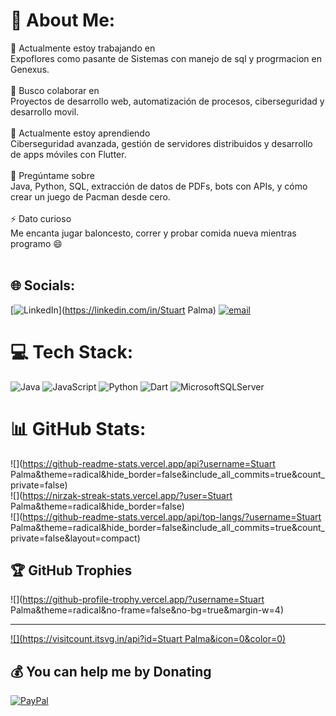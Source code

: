 # 💫 About Me:
🎯 Actualmente estoy trabajando en<br> Expoflores como pasante de Sistemas con manejo de sql y progrmacion en Genexus.<br><br>🤝 Busco colaborar en<br>Proyectos de desarrollo web, automatización de procesos, ciberseguridad y desarrollo movil.<br><br>🌱 Actualmente estoy aprendiendo<br>Ciberseguridad avanzada, gestión de servidores distribuidos y desarrollo de apps móviles con Flutter.<br><br>💬 Pregúntame sobre<br>Java, Python, SQL, extracción de datos de PDFs, bots con APIs, y cómo crear un juego de Pacman desde cero.<br><br>⚡ Dato curioso<br>Me encanta jugar baloncesto, correr y probar comida nueva mientras programo 😄<br><br>


## 🌐 Socials:
[![LinkedIn](https://img.shields.io/badge/LinkedIn-%230077B5.svg?logo=linkedin&logoColor=white)](https://linkedin.com/in/Stuart Palma) [![email](https://img.shields.io/badge/Email-D14836?logo=gmail&logoColor=white)](mailto:jhou2013x@hotmail.com) 

# 💻 Tech Stack:
![Java](https://img.shields.io/badge/java-%23ED8B00.svg?style=for-the-badge&logo=openjdk&logoColor=white) ![JavaScript](https://img.shields.io/badge/javascript-%23323330.svg?style=for-the-badge&logo=javascript&logoColor=%23F7DF1E) ![Python](https://img.shields.io/badge/python-3670A0?style=for-the-badge&logo=python&logoColor=ffdd54) ![Dart](https://img.shields.io/badge/dart-%230175C2.svg?style=for-the-badge&logo=dart&logoColor=white) ![MicrosoftSQLServer](https://img.shields.io/badge/Microsoft%20SQL%20Server-CC2927?style=for-the-badge&logo=microsoft%20sql%20server&logoColor=white)
# 📊 GitHub Stats:
![](https://github-readme-stats.vercel.app/api?username=Stuart Palma&theme=radical&hide_border=false&include_all_commits=true&count_private=false)<br/>
![](https://nirzak-streak-stats.vercel.app/?user=Stuart Palma&theme=radical&hide_border=false)<br/>
![](https://github-readme-stats.vercel.app/api/top-langs/?username=Stuart Palma&theme=radical&hide_border=false&include_all_commits=true&count_private=false&layout=compact)

## 🏆 GitHub Trophies
![](https://github-profile-trophy.vercel.app/?username=Stuart Palma&theme=radical&no-frame=false&no-bg=true&margin-w=4)

---
[![](https://visitcount.itsvg.in/api?id=Stuart Palma&icon=0&color=0)](https://visitcount.itsvg.in)

  ## 💰 You can help me by Donating
  [![PayPal](https://img.shields.io/badge/PayPal-00457C?style=for-the-badge&logo=paypal&logoColor=white)](https://paypal.me/https://paypal.me/StuartPalma407?country.x=EC&locale.x=es_XC) 

  
<!-- Proudly created with GPRM ( https://gprm.itsvg.in ) -->
